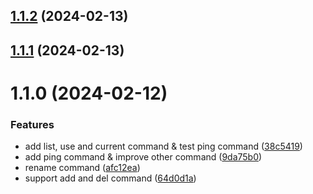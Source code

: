 

## [1.1.2](https://github.com/w2xi/nrmm/compare/1.1.1...1.1.2) (2024-02-13)

## [1.1.1](https://github.com/w2xi/nrmm/compare/1.1.0...1.1.1) (2024-02-13)

# 1.1.0 (2024-02-12)


### Features

* add list, use and current command & test ping command ([38c5419](https://github.com/w2xi/nrmm/commit/38c5419093db429a1cf7ea7a06c59c8bc68b13ec))
* add ping command & improve other command ([9da75b0](https://github.com/w2xi/nrmm/commit/9da75b00156347607208ccb4b51aafac0c0259f1))
* rename command ([afc12ea](https://github.com/w2xi/nrmm/commit/afc12ea86fd83ba3279109358e30128b99534a0a))
* support add and del command ([64d0d1a](https://github.com/w2xi/nrmm/commit/64d0d1a28d077831e9d6966823129c9b4577175b))
